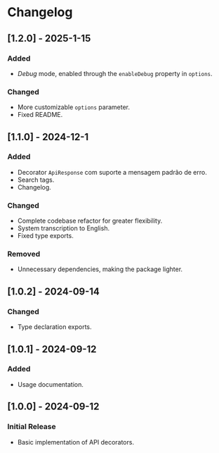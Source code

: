 # Changelog

## [1.2.0] - 2025-1-15
### Added
- _Debug_ mode, enabled through the `enableDebug` property in `options`.

### Changed
- More customizable `options` parameter.
- Fixed README.



## [1.1.0] - 2024-12-1
### Added
- Decorator `ApiResponse` com suporte a mensagem padrão de erro.
- Search tags.
- Changelog.

### Changed
- Complete codebase refactor for greater flexibility.
- System transcription to English.
- Fixed type exports.

### Removed
- Unnecessary dependencies, making the package lighter.



## [1.0.2] - 2024-09-14
### Changed
- Type declaration exports.



## [1.0.1] - 2024-09-12
### Added
- Usage documentation.



## [1.0.0] - 2024-09-12
### Initial Release
- Basic implementation of API decorators.
